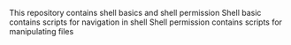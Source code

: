 This repository contains shell basics and shell permission
Shell basic contains scripts for navigation in shell
Shell permission contains scripts for manipulating files
